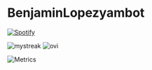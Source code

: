 # BenjaminLopezyambot

[![Spotify](https://open.spotify.com/embed/track/1ID1QFSNNxi0hiZCNcwjUC?utm_source=generator&theme=0)](https://open.spotify.com/embed/track/1ID1QFSNNxi0hiZCNcwjUC?utm_source=generator&theme=0)

<img src="https://github-readme-streak-stats.herokuapp.com/?user=benjaminlopezyambot&theme=tokyonight" alt="mystreak"/>

<img src="https://github-readme-stats.vercel.app/api/top-langs?username=mbenjaminlopezyambot&show_icons=true&locale=en&layout=compact&theme=chartreuse-dark" alt="ovi" />

![Metrics](https://metrics.lecoq.io/benjaminlopezyambot?template=classic&base.header=0&gists=1&lines=1&config.timezone=America%2FToronto)
